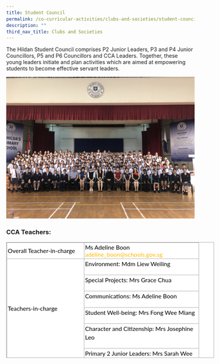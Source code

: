 ```yaml
---
title: Student Council
permalink: /co-curricular-activities/clubs-and-societies/student-council
description: ""
third_nav_title: Clubs and Societies
---
```

The Hildan Student Council comprises P2 Junior Leaders, P3 and P4 Junior Councillors, P5 and P6 Councillors and CCA Leaders. Together, these young leaders initiate and plan activities which are aimed at empowering students to become effective servant leaders.

![student council](/images/student%20council.jpg)

### CCA Teachers:

  

<table class="iveo_table ives_tab_simple3" style="margin: 0px; outline: 0px; padding: 0px; border-collapse: collapse; border: 1px solid rgb(170, 170, 170); color: rgb(0, 0, 0); font-family: Lato, sans-serif; font-size: 16px; font-style: normal; font-variant-ligatures: normal; font-variant-caps: normal; font-weight: 400; letter-spacing: normal; orphans: 2; text-align: left; text-transform: none; white-space: normal; widows: 2; word-spacing: 0px; -webkit-text-stroke-width: 0px; background-color: rgb(255, 255, 255); text-decoration-thickness: initial; text-decoration-style: initial; text-decoration-color: initial; width: 556px; height: 309px;"><colgroup style="margin: 0px; outline: 0px; padding: 0px;"><col width="207" style="margin: 0px; outline: 0px; padding: 0px;"><col width="307" style="margin: 0px; outline: 0px; padding: 0px;"></colgroup><tbody style="margin: 0px; outline: 0px; padding: 0px;"><tr style="margin: 0px; outline: 0px; padding: 0px;"><td style="margin: 0px; outline: 0px; padding: 2px; text-align: left; border: 1px solid rgb(170, 170, 170);">Overall Teacher-in-charge</td><td style="margin: 0px; outline: 0px; padding: 2px; text-align: left; border: 1px solid rgb(170, 170, 170);">Ms Adeline Boon<br style="margin: 0px; outline: 0px; padding: 0px;"><a href="mailto:adeline_boon@schools.gov.sg" target="" style="margin: 0px; outline: 0px; padding: 0px; color: rgb(253, 185, 0); text-decoration: none; background-color: initial;">adeline_boon@schools.gov.sg</a></td></tr><tr style="margin: 0px; outline: 0px; padding: 0px; height: 22pt;"><td rowspan="6" style="margin: 0px; outline: 0px; padding: 2px; text-align: center; border: 1px solid rgb(170, 170, 170);"><p dir="ltr" style="margin: 0px 0px 1em; outline: 0px; padding: 0px; line-height: 22.4px; text-align: left;">Teachers-in-charge</p></td><td style="margin: 0px; outline: 0px; padding: 2px; text-align: center; border: 1px solid rgb(170, 170, 170);"><p dir="ltr" style="margin: 0px 0px 1em; outline: 0px; padding: 0px; line-height: 22.4px; text-align: left;">Environment: Mdm Liew Weiling&nbsp;</p></td></tr><tr style="margin: 0px; outline: 0px; padding: 0px; height: 22pt;"><td style="margin: 0px; outline: 0px; padding: 2px; text-align: center; border: 1px solid rgb(170, 170, 170);"><p dir="ltr" style="margin: 0px 0px 1em; outline: 0px; padding: 0px; line-height: 22.4px; text-align: left;">Special Projects: Mrs Grace Chua</p></td></tr><tr style="margin: 0px; outline: 0px; padding: 0px; height: 22pt;"><td style="margin: 0px; outline: 0px; padding: 2px; text-align: center; border: 1px solid rgb(170, 170, 170);"><p dir="ltr" style="margin: 0px 0px 1em; outline: 0px; padding: 0px; line-height: 22.4px; text-align: left;">Communications: Ms Adeline Boon&nbsp;</p></td></tr><tr style="margin: 0px; outline: 0px; padding: 0px; height: 22pt;"><td style="margin: 0px; outline: 0px; padding: 2px; text-align: center; border: 1px solid rgb(170, 170, 170);"><p dir="ltr" style="margin: 0px 0px 1em; outline: 0px; padding: 0px; line-height: 22.4px; text-align: left;">Student Well-being: Mrs Fong Wee Miang</p></td></tr><tr style="margin: 0px; outline: 0px; padding: 0px; height: 22pt;"><td style="margin: 0px; outline: 0px; padding: 2px; text-align: center; border: 1px solid rgb(170, 170, 170);"><p dir="ltr" style="margin: 0px 0px 1em; outline: 0px; padding: 0px; line-height: 22.4px; text-align: left;">Character and Citizenship: Mrs Josephine Leo</p></td></tr><tr style="margin: 0px; outline: 0px; padding: 0px; height: 22pt;"><td style="margin: 0px; outline: 0px; padding: 2px; text-align: center; border: 1px solid rgb(170, 170, 170);"><p dir="ltr" style="margin: 0px 0px 1em; outline: 0px; padding: 0px; line-height: 22.4px; text-align: left;">Primary 2 Junior Leaders: Mrs Sarah Wee</p></td></tr></tbody></table>